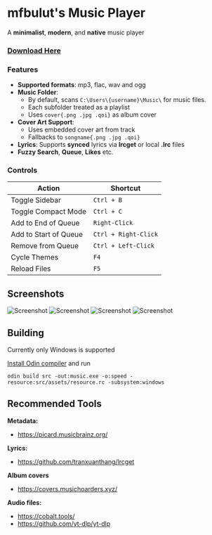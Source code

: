 # mfbulut's Music Player

A **minimalist**, **modern**, and **native** music player

### [Download Here](https://github.com/mfbulut/MusicPlayer/releases/latest)

### Features
- **Supported formats**: mp3, flac, wav and ogg
- **Music Folder**:
  - By default, scans `C:\Users\{username}\Music\` for music files.
  - Each subfolder treated as a playlist
  - Uses `cover{.png .jpg .qoi}` as album cover
- **Cover Art Support**:
  - Uses embedded cover art from track
  - Fallbacks to `songname{.png .jpg .qoi}`
- **Lyrics**: Supports **synced** lyrics via **lrcget** or local **.lrc** files
- **Fuzzy Search**, **Queue**, **Likes** etc.

### Controls

| Action                | Shortcut             |
| --------------------- | -------------------- |
| Toggle Sidebar        | `Ctrl + B`           |
| Toggle Compact Mode   | `Ctrl + C`           |
| Add to End of Queue   | `Right-Click`        |
| Add to Start of Queue | `Ctrl + Right-Click` |
| Remove from Queue     | `Ctrl + Left-Click`  |
| Cycle Themes          | `F4`                 |
| Reload Files          | `F5`                 |

## Screenshots

![Screenshot](screenshots/1.png)
![Screenshot](screenshots/2.png)
![Screenshot](screenshots/3.png)
![Screenshot](screenshots/4.png)

## Building

Currently only Windows is supported

[Install Odin compiler](https://odin-lang.org/docs/install/) and run

```odin build src -out:music.exe -o:speed -resource:src/assets/resource.rc -subsystem:windows```

## Recommended Tools

**Metadata:**
* https://picard.musicbrainz.org/

**Lyrics:**
* https://github.com/tranxuanthang/lrcget

**Album covers**
* https://covers.musichoarders.xyz/

**Audio files:**
* https://cobalt.tools/
* https://github.com/yt-dlp/yt-dlp
